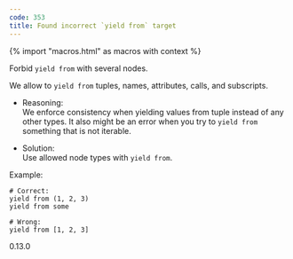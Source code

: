 ```yaml
---
code: 353
title: Found incorrect `yield from` target
---
```


{% import "macros.html" as macros with context %}

Forbid `yield from` with several nodes.

We allow to `yield from` tuples, names, attributes, calls, and
subscripts.

  - Reasoning:  
    We enforce consistency when yielding values from tuple instead of
    any other types. It also might be an error when you try to `yield
    from` something that is not iterable.

  - Solution:  
    Use allowed node types with `yield from`.

Example:

    # Correct:
    yield from (1, 2, 3)
    yield from some
    
    # Wrong:
    yield from [1, 2, 3]

<div class="versionadded">

0.13.0

</div>